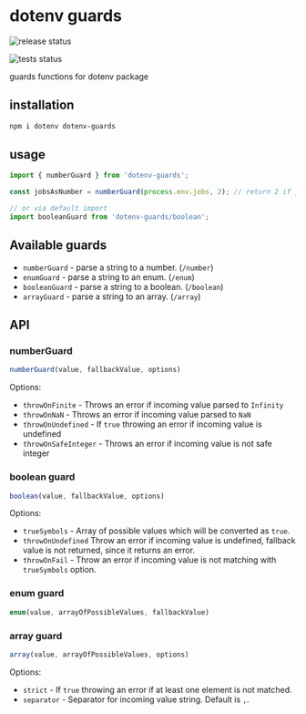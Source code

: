 # dotenv guards

![release status](https://github.com/vitalics/dotenv-guards/actions/workflows/release.yaml/badge.svg)

![tests status](https://github.com/vitalics/dotenv-guards/actions/workflows/pr.yaml/badge.svg)

guards functions for dotenv package

## installation

```bash
npm i dotenv dotenv-guards
```

## usage

```js
import { numberGuard } from 'dotenv-guards';

const jobsAsNumber = numberGuard(process.env.jobs, 2); // return 2 if jobs is not a number

// or via default import
import booleanGuard from 'dotenv-guards/boolean';
```

## Available guards

- `numberGuard` - parse a string to a number. (`/number`)
- `enumGuard` - parse a string to an enum. (`/enum`)
- `booleanGuard` - parse a string to a boolean. (`/boolean`)
- `arrayGuard` - parse a string to an array. (`/array`)

## API

### numberGuard

```javascript
numberGuard(value, fallbackValue, options)
```

Options:

- `throwOnFinite` - Throws an error if incoming value parsed to `Infinity`
- `throwOnNaN` - Throws an error if incoming value parsed to `NaN`
- `throwOnUndefined` - If `true` throwing an error if incoming value is undefined
- `throwOnSafeInteger` - Throws an error if incoming value is not safe integer

### boolean guard

```javascript
boolean(value, fallbackValue, options)
```

Options:

- `trueSymbols` - Array of possible values which will be converted as `true`.
- `throwOnUndefined` Throw an error if incoming value is undefined, fallback value is not returned, since it returns an error.
- `throwOnFail` - Throw an error if incoming value is not matching with `trueSymbols` option.

### enum guard

```javascript
enum(value, arrayOfPossibleValues, fallbackValue)
```

### array guard

```javascript
array(value, arrayOfPossibleValues, options)
```

Options:

- `strict` - If `true` throwing an error if at least one element is not matched.
- `separator` - Separator for incoming value string. Default is `,`.
